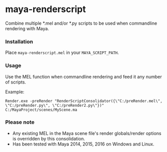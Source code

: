 # maya-renderscript

Combine multiple *.mel and/or *.py scripts to be used when commandline rendering with Maya.

### Installation

Place `maya-renderscript.mel` in your `MAYA_SCRIPT_PATH`.
 
### Usage

Use the MEL function when commandline rendering and feed it any number of scripts.

Example:
```
Render.exe -preRender "RenderScriptConsolidator({\"C:/preRender.mel\", \"C:/preRender.py\", \"C:/preRender2.py\"})" C:/MayaProject/scenes/MyScene.ma
```
### Please note

* Any existing MEL in the Maya scene file's render globals/render options is overridden by this consolidation.
* Has been tested with Maya 2014, 2015, 2016 on Windows and Linux.

